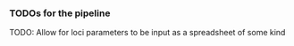 ### TODOs for the pipeline

TODO: Allow for loci parameters to be input as a spreadsheet of some kind
